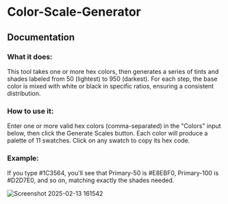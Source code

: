 # Color-Scale-Generator
## Documentation
### What it does: 
This tool takes one or more hex colors, then generates a series of tints and shades labeled from 50 (lightest) to 950 (darkest). For each step, the base color is mixed with white or black in specific ratios, ensuring a consistent distribution.

### How to use it: 
Enter one or more valid hex colors (comma-separated) in the "Colors" input below, then click the Generate Scales button. Each color will produce a palette of 11 swatches. Click on any swatch to copy its hex code.

### Example: 
If you type #1C3564, you'll see that Primary-50 is #E8EBF0, Primary-100 is #D2D7E0, and so on, matching exactly the shades needed.

![Screenshot 2025-02-13 161542](https://github.com/user-attachments/assets/8f844b67-f4c4-4848-9bc6-fd196d8b9240)
